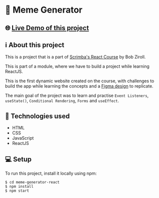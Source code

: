 # 🚀 Meme Generator

## 🌐 [Live Demo of this project](https://r-meme-generator.netlify.app/)

## ℹ️ About this project

This is a project that is a part of [Scrimba's React Course](https://scrimba.com/learn/learnreact) by Bob Ziroll.

This is part of a module, where we have to build a project while learning ReactJS.

This is the first dynamic website created on the course, with challenges to build the app while learning the concepts and a [Figma design](https://www.figma.com/file/MoLwFPHNHJVrzdFurxHzNV/Meme-Generator) to replicate.

The main goal of the project was to learn and practise `Event Listeners`, `useState()`, `Conditional Rendering`, `Forms` and `useEffect`.



## 🧰 Technologies used

- HTML
- CSS
- JavaScript
- ReactJS

## 💻 Setup
To run this project, install it locally using npm:

```
$ cd meme-generator-react
$ npm install
$ npm start
```
